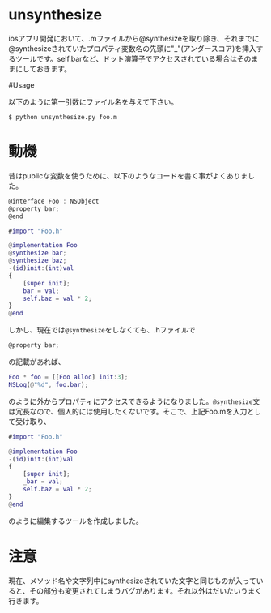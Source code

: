# unsynthesize

iosアプリ開発において、.mファイルから@synthesizeを取り除き、それまでに@synthesizeされていたプロパティ変数名の先頭に"_"(アンダースコア)を挿入するツールです。self.barなど、ドット演算子でアクセスされている場合はそのままにしておきます。

#Usage

以下のように第一引数にファイル名を与えて下さい。

```shell
$ python unsynthesize.py foo.m
```

# 動機
昔はpublicな変数を使うために、以下のようなコードを書く事がよくありました。

```Foo.h
@interface Foo : NSObject
@property bar;
@end
```

```Foo.m
#import "Foo.h"

@implementation Foo
@synthesize bar;
@synthesize baz;
-(id)init:(int)val
{
    [super init];
    bar = val;
    self.baz = val * 2;
}
@end
```

しかし、現在では`@synthesize`をしなくても、.hファイルで

```Foo.h
@property bar;
```
の記載があれば、

```main.m
Foo * foo = [[Foo alloc] init:3];
NSLog(@"%d", foo.bar);
```
のように外からプロパティにアクセスできるようになりました。`@synthesize`文は冗長なので、個人的には使用したくないです。そこで、上記Foo.mを入力として受け取り、

```Foo.m
#import "Foo.h"

@implementation Foo
-(id)init:(int)val
{
    [super init];
    _bar = val;
    self.baz = val * 2;
}
@end
```
のように編集するツールを作成しました。

# 注意
現在、メソッド名や文字列中にsynthesizeされていた文字と同じものが入っていると、その部分も変更されてしまうバグがあります。それ以外はだいたいうまく行きます。

